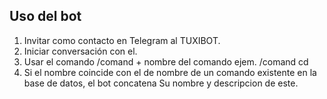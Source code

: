 ## Uso del bot

1. Invitar como contacto en Telegram al TUXIBOT.
2. Iniciar conversación con el.
3. Usar el comando /comand + nombre del comando ejem. /comand cd
4. Si el nombre coincide con el de nombre de un comando existente en la base de datos, el bot concatena Su nombre y descripcion de este.
